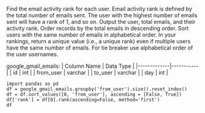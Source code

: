 Find the email activity rank for each user. Email activity rank is defined by the total number of emails sent. 
The user with the highest number of emails sent will have a rank of 1, and so on. Output the user, total emails, and their activity rank. 
Order records by the total emails in descending order. Sort users with the same number of emails in alphabetical order.
In your rankings, return a unique value (i.e., a unique rank) even if multiple users have the same number of emails. 
For tie breaker use alphabetical order of the user usernames.

google_gmail_emails:
| Column Name | Data Type |
|-------------|-----------|
| id          | int       |
| from_user   | varchar   |
| to_user     | varchar   |
| day         | int       |

```
import pandas as pd
df = google_gmail_emails.groupby('from_user').size().reset_index()
df = df.sort_values([0, 'from_user'], ascending = [False, True])
df['rank'] = df[0].rank(ascending=False, method='first')
df
```
